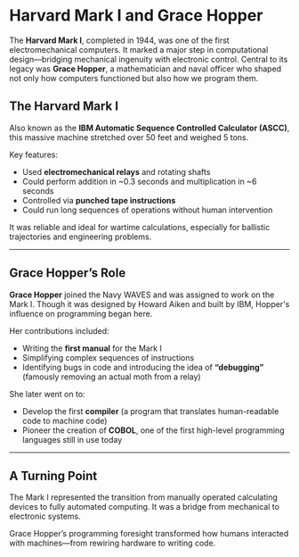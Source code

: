 # Harvard Mark I and Grace Hopper

The **Harvard Mark I**, completed in 1944, was one of the first electromechanical computers. It marked a major step in computational design—bridging mechanical ingenuity with electronic control. Central to its legacy was **Grace Hopper**, a mathematician and naval officer who shaped not only how computers functioned but also how we program them.

## The Harvard Mark I

Also known as the **IBM Automatic Sequence Controlled Calculator (ASCC)**, this massive machine stretched over 50 feet and weighed 5 tons.

Key features:

* Used **electromechanical relays** and rotating shafts
* Could perform addition in ~0.3 seconds and multiplication in ~6 seconds
* Controlled via **punched tape instructions**
* Could run long sequences of operations without human intervention

It was reliable and ideal for wartime calculations, especially for ballistic trajectories and engineering problems.

---

## Grace Hopper’s Role

**Grace Hopper** joined the Navy WAVES and was assigned to work on the Mark I. Though it was designed by Howard Aiken and built by IBM, Hopper's influence on programming began here.

Her contributions included:

* Writing the **first manual** for the Mark I
* Simplifying complex sequences of instructions
* Identifying bugs in code and introducing the idea of **“debugging”** (famously removing an actual moth from a relay)

She later went on to:

* Develop the first **compiler** (a program that translates human-readable code to machine code)
* Pioneer the creation of **COBOL**, one of the first high-level programming languages still in use today

---

## A Turning Point

The Mark I represented the transition from manually operated calculating devices to fully automated computing. It was a bridge from mechanical to electronic systems.

Grace Hopper’s programming foresight transformed how humans interacted with machines—from rewiring hardware to writing code.
